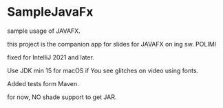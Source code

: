 # SampleJavaFx
sample usage of JAVAFX.

this project is the companion app for slides for JAVAFX on ing sw. POLIMI

fixed for IntelliJ 2021 and later.

Use JDK min 15 for macOS if You see glitches on video using fonts.

Added tests form Maven.


for now, NO shade support to get JAR.
